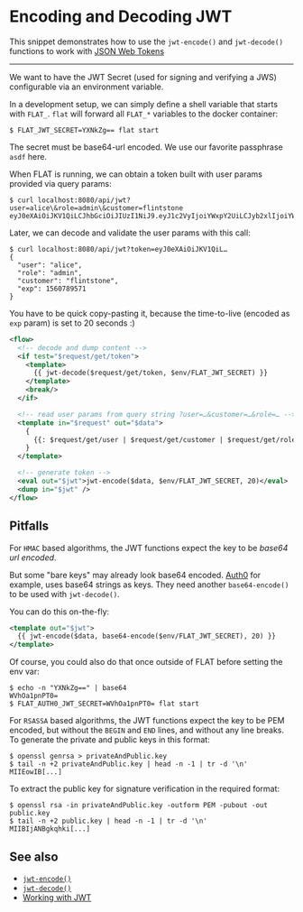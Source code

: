 # Encoding and Decoding JWT

This snippet demonstrates how to use the `jwt-encode()` and `jwt-decode()` functions to work with [JSON Web Tokens](https://en.wikipedia.org/wiki/JSON_Web_Token)

----

We want to have the JWT Secret (used for signing and verifying a JWS) configurable via an environment variable.

In a development setup, we can simply define a shell variable that starts with `FLAT_`. `flat` will forward all `FLAT_*` variables to the docker container:

```shell
$ FLAT_JWT_SECRET=YXNkZg== flat start
```

The secret must be base64-url encoded. We use our favorite passphrase `asdf` here.

When FLAT is running, we can obtain a token built with user params provided via query params:

```
$ curl localhost:8080/api/jwt?user=alice\&role=admin\&customer=flintstone
eyJ0eXAiOiJKV1QiLCJhbGciOiJIUzI1NiJ9.eyJ1c2VyIjoiYWxpY2UiLCJyb2xlIjoiYWRtaW4iLCJjdXN0b21lciI6ImZsaW50c3RvbmUiLCJleHAiOjE1NjA3OTAxMjR9.6eGqRQXGZ1sU9nQz2sBIAHoXJUDe_Vf3TsPdv9pB_9M
```

Later, we can decode and validate the user params with this call:

```
$ curl localhost:8080/api/jwt?token=eyJ0eXAiOiJKV1QiL…
{
  "user": "alice",
  "role": "admin",
  "customer": "flintstone",
  "exp": 1560789571
}
```

You have to be quick copy-pasting it, because the time-to-live (encoded as `exp` param) is set to 20 seconds :)

```xml
<flow>
  <!-- decode and dump content -->
  <if test="$request/get/token">
    <template>
      {{ jwt-decode($request/get/token, $env/FLAT_JWT_SECRET) }}
    </template>
    <break/>
  </if>

  <!-- read user params from query string ?user=…&customer=…&role=… -->
  <template in="$request" out="$data">
    {
      {{: $request/get/user | $request/get/customer | $request/get/role }}
    }
  </template>

  <!-- generate token -->
  <eval out="$jwt">jwt-encode($data, $env/FLAT_JWT_SECRET, 20)</eval>
  <dump in="$jwt" />
</flow>
```



## Pitfalls

For `HMAC` based algorithms, the JWT functions expect the key to be _base64 url encoded_.

But some "bare keys" may already look base64 encoded. [Auth0](https://auth0.com/) for example, uses base64 strings as keys. They need another `base64-encode()` to be used with `jwt-decode()`.

You can do this on-the-fly:

```xml
<template out="$jwt">
  {{ jwt-encode($data, base64-encode($env/FLAT_JWT_SECRET), 20) }}
</template>
```

Of course, you could also do that once outside of FLAT before setting the env var:

```shell
$ echo -n "YXNkZg==" | base64
WVhOa1pnPT0=
$ FLAT_AUTH0_JWT_SECRET=WVhOa1pnPT0= flat start
```

For `RSASSA` based algorithms, the JWT functions expect the key to be PEM encoded, but without the `BEGIN` and `END` lines, and without any line breaks. To generate the private and public keys in this format:

```shell
$ openssl genrsa > privateAndPublic.key
$ tail -n +2 privateAndPublic.key | head -n -1 | tr -d '\n'
MIIEowIB[...]
```

To extract the public key for signature verification in the required format:
```shell
$ openssl rsa -in privateAndPublic.key -outform PEM -pubout -out public.key
$ tail -n +2 public.key | head -n -1 | tr -d '\n'
MIIBIjANBgkqhki[...]
```

## See also

* [`jwt-encode()`](jwt-encode.md)
* [`jwt-decode()`](jwt-decode.md)
* [Working with JWT](/cookbook/jwt.md)
